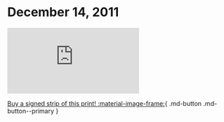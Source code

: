 # December 14, 2011

![](https://www.achewood.com/comic.php?date=12142011)

[Buy a signed strip of this print! :material-image-frame:](https://achewood-holiday-pop-up.myshopify.com/products/strip#12142011){ .md-button .md-button--primary }
